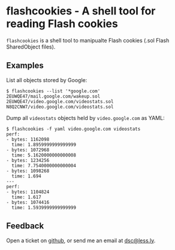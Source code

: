 # flashcookies - A shell tool for reading Flash cookies

`flashcookies` is a shell tool to manipualte Flash cookies (.sol Flash SharedObject files).

## Examples

List all objects stored by Google:

    $ flashcookies --list '*google.com'
    2EUWQE47/mail.google.com/wakeup.sol
    2EUWQE47/video.google.com/videostats.sol
    N8Q2CNW7/video.google.com/videostats.sol

Dump all `videostats` objects held by `video.google.com` as YAML:

    $ flashcookies -f yaml video.google.com videostats
    perf:
    - bytes: 1162098
      time: 1.8959999999999999
    - bytes: 1072968
      time: 5.1620000000000008
    - bytes: 1234256
      time: 7.7540000000000004
    - bytes: 1098268
      time: 1.694
    ---
    perf:
    - bytes: 1104824
      time: 1.617
    - bytes: 1074416
      time: 1.5939999999999999


## Feedback

Open a ticket on [github](http://github.com/dsc/flashcookies), or send me an email at [dsc@less.ly](mailto:dsc@less.ly).
